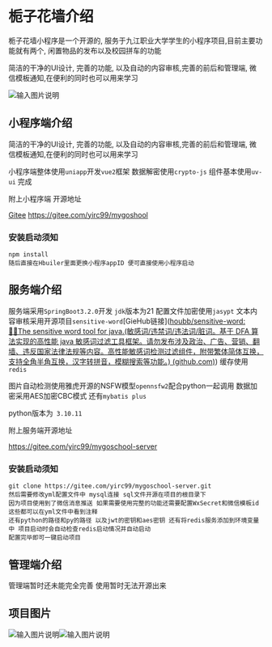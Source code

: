 # 栀子花墙介绍

栀子花墙小程序是一个开源的, 服务于九江职业大学学生的小程序项目,目前主要功能就有两个, 闲置物品的发布以及校园拼车的功能

简洁的干净的UI设计, 完善的功能, 以及自动的内容审核,完善的前后和管理端, 微信模板通知,在便利的同时也可以用来学习

![输入图片说明](src/main/resources/static/default/logo.jpg)


## 小程序端介绍

简洁的干净的UI设计, 完善的功能, 以及自动的内容审核,完善的前后和管理端, 微信模板通知,在便利的同时也可以用来学习

小程序端整体使用`uniapp`开发`vue2`框架  数据解密使用`crypto-js` 组件基本使用`uv-ui` 完成

附上小程序端 开源地址

[Gitee](https://gitee.com/yirc99/mygoshool)  https://gitee.com/yirc99/mygoshool

### 安装启动须知

```
npm install 
随后直接在Hbuiler里面更换小程序appID 便可直接使用小程序启动
```

## 服务端介绍

服务端采用`SpringBoot3.2.0`开发 `jdk`版本为21 配置文件加密使用`jasypt` 文本内容审核采用开源项目`sensitive-word`[GieHub链接]([houbb/sensitive-word: 👮‍♂️The sensitive word tool for java.(敏感词/违禁词/违法词/脏词。基于 DFA 算法实现的高性能 java 敏感词过滤工具框架。请勿发布涉及政治、广告、营销、翻墙、违反国家法律法规等内容。高性能敏感词检测过滤组件，附带繁体简体互换，支持全角半角互换，汉字转拼音，模糊搜索等功能。) (github.com)](https://github.com/houbb/sensitive-word)) 缓存使用`redis`

图片自动检测使用雅虎开源的NSFW模型`opennsfw2`配合python一起调用  数据加密采用AES加密CBC模式 还有`mybatis plus`

python版本为` 3.10.11`  

附上服务端开源地址

https://gitee.com/yirc99/mygoschool-server

### 安装启动须知

```
git clone https://gitee.com/yirc99/mygoschool-server.git
然后需要修改yml配置文件中 mysql连接 sql文件开源在项目的根目录下 
因为项目使用到了微信消息推送 如果需要使用完整的功能还需要配置WxSecret和微信模板id 这些都可以在yml文件中看到注释
还有python的路径和py的路径 以及jwt的密钥和aes密钥 还有将redis服务添加到环境变量中 项目启动时会自动检查redis启动情况并自动启动
配置完毕即可一键启动项目
```

## 管理端介绍

管理端暂时还未能完全完善 使用暂时无法开源出来

## 项目图片

![输入图片说明](src/main/resources/static/default/11.png)![输入图片说明](src/main/resources/static/22.png)

